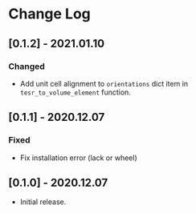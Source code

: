 # Change Log

## [0.1.2] - 2021.01.10

### Changed

- Add unit cell alignment to `orientations` dict item in `tesr_to_volume_element` function.

## [0.1.1] - 2020.12.07

### Fixed

- Fix installation error (lack or wheel)

## [0.1.0] - 2020.12.07

- Initial release.
